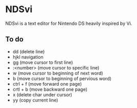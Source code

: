 
# NDSvi

NDSvi is a text editor for Nintendo DS heavily inspired by Vi.

## To do

- dd (delete line)
- hjkl navigation
- gg (move cursor to first line)
- :&lt;number&gt; (move cursor to specific line)
- w (move cursor to beginning of next word)
- b (move cursor to beginning of pervious word)
- ctrl + f (move forward one page)
- crtl + b (move backward one page)
- x (delete char under cursor)
- yy (copy current line)
